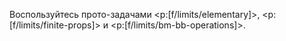 Воспользуйтесь прото-задачами <p:[f/limits/elementary]>, <p:[f/limits/finite-props]> и <p:[f/limits/bm-bb-operations]>.